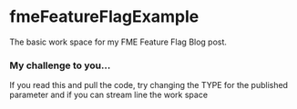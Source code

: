 # fmeFeatureFlagExample
The basic work space for my FME Feature Flag Blog post. 


### My challenge to you...
If you read this and pull the code, try changing the TYPE for the published parameter and if you can stream line the work space